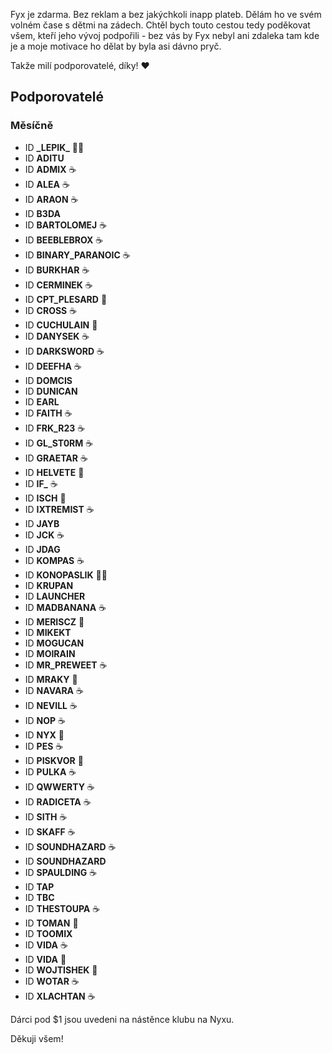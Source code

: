 Fyx je zdarma. Bez reklam a bez jakýchkoli inapp plateb. Dělám ho ve svém volném čase s dětmi na zádech. 
Chtěl bych touto cestou tedy poděkovat všem, kteří jeho vývoj podpořili - bez vás by Fyx nebyl ani zdaleka tam kde je a moje motivace ho dělat by byla asi dávno pryč.

Takže milí podporovatelé, díky! ❤️

## Podporovatelé

### Měsíčně

- ID **\_LEPIK_** 🦸‍♂️
- ID **ADITU**
- ID **ADMIX** ☕️
- ID **ALEA** ☕️
- ID **ARAON** ☕️
- ID **B3DA**
- ID **BARTOLOMEJ** ☕️
- ID **BEEBLEBROX** ☕️
- ID **BINARY_PARANOIC** ☕️
- ID **BURKHAR** ☕️
- ID **CERMINEK** ☕️
- ID **CPT_PLESARD** 🍦
- ID **CROSS** ☕️
- ID **CUCHULAIN** 🍜
- ID **DANYSEK** ☕️
- ID **DARKSWORD** ☕️
- ID **DEEFHA** ☕️
- ID **DOMCIS**
- ID **DUNICAN**
- ID **EARL**
- ID **FAITH** ☕️
- ID **FRK_R23** ☕️
- ID **GL_ST0RM** ☕️
- ID **GRAETAR** ☕️
- ID **HELVETE** 🍭
- ID **IF_** ☕️
- ID **ISCH** 🍦
- ID **IXTREMIST** ☕️
- ID **JAYB**
- ID **JCK** ☕️
- ID **JDAG**
- ID **KOMPAS** ☕️
- ID **KONOPASLIK** 🦸‍♂️
- ID **KRUPAN**
- ID **LAUNCHER**
- ID **MADBANANA** ☕️
- ID **MERISCZ** 🍭
- ID **MIKEKT**
- ID **MOGUCAN**
- ID **MOIRAIN**
- ID **MR_PREWEET** ☕️
- ID **MRAKY** 🍦
- ID **NAVARA** ☕️
- ID **NEVILL** ☕️
- ID **NOP** ☕️
- ID **NYX** 🍜
- ID **PES** ☕️
- ID **PISKVOR** 🍦
- ID **PULKA** ☕️
- ID **QWWERTY** ☕️
- ID **RADICETA** ☕️
- ID **SITH** ☕️
- ID **SKAFF** ☕️
- ID **SOUNDHAZARD** ☕️
- ID **SOUNDHAZARD**
- ID **SPAULDING** ☕️
- ID **TAP**
- ID **TBC**
- ID **THESTOUPA** ☕️
- ID **TOMAN** 🍜
- ID **TOOMIX**
- ID **VIDA** ☕️
- ID **VIDA** 🍜
- ID **WOJTISHEK** 🍦
- ID **WOTAR** ☕️
- ID **XLACHTAN** ☕️

Dárci pod $1 jsou uvedeni na nástěnce klubu na Nyxu.

Děkuji všem!
